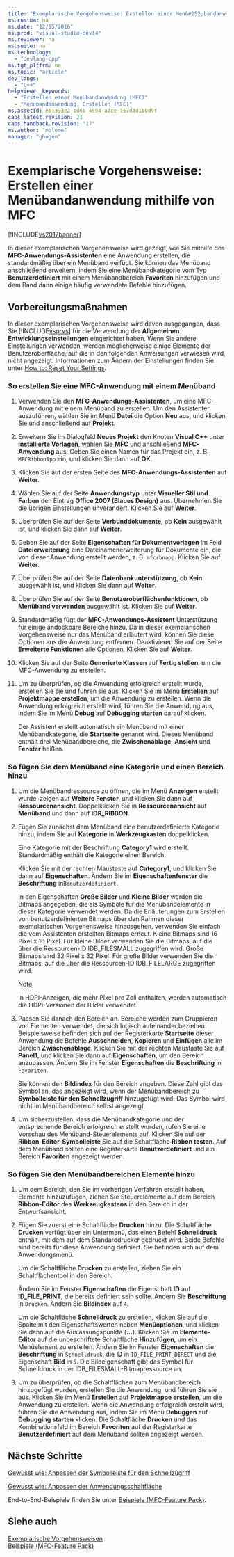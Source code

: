 ```yaml
---
title: "Exemplarische Vorgehensweise: Erstellen einer Men&#252;bandanwendung mithilfe von MFC"
ms.custom: na
ms.date: "12/15/2016"
ms.prod: "visual-studio-dev14"
ms.reviewer: na
ms.suite: na
ms.technology: 
  - "devlang-cpp"
ms.tgt_pltfrm: na
ms.topic: "article"
dev_langs: 
  - "C++"
helpviewer_keywords: 
  - "Erstellen einer Menübandanwendung (MFC)"
  - "Menübandanwendung, Erstellen (MFC)"
ms.assetid: e61393e2-1d6b-4594-a7ce-157d3d1b0d9f
caps.latest.revision: 21
caps.handback.revision: "17"
ms.author: "mblome"
manager: "ghogen"
---
```

# Exemplarische Vorgehensweise: Erstellen einer Men&#252;bandanwendung mithilfe von MFC
[!INCLUDE[vs2017banner](../assembler/inline/includes/vs2017banner.md)]

In dieser exemplarischen Vorgehensweise wird gezeigt, wie Sie mithilfe des **MFC\-Anwendungs\-Assistenten** eine Anwendung erstellen, die standardmäßig über ein Menüband verfügt.  Sie können das Menüband anschließend erweitern, indem Sie eine Menübandkategorie vom Typ **Benutzerdefiniert** mit einem Menübandbereich **Favoriten** hinzufügen und dem Band dann einige häufig verwendete Befehle hinzufügen.  
  
## Vorbereitungsmaßnahmen  
 In dieser exemplarischen Vorgehensweise wird davon ausgegangen, dass Sie [!INCLUDE[vsprvs](../assembler/masm/includes/vsprvs_md.md)] für die Verwendung der **Allgemeinen Entwicklungseinstellungen** eingerichtet haben.  Wenn Sie andere Einstellungen verwenden, werden möglicherweise einige Elemente der Benutzeroberfläche, auf die in den folgenden Anweisungen verwiesen wird, nicht angezeigt.  Informationen zum Ändern der Einstellungen finden Sie unter [How to: Reset Your Settings](assetId:///c95c51be-e609-4769-abba-65e6beedec76).  
  
### So erstellen Sie eine MFC\-Anwendung mit einem Menüband  
  
1.  Verwenden Sie den **MFC\-Anwendungs\-Assistenten**, um eine MFC\-Anwendung mit einem Menüband zu erstellen.  Um den Assistenten auszuführen, wählen Sie im Menü **Datei** die Option **Neu** aus, und klicken Sie und anschließend auf **Projekt**.  
  
2.  Erweitern Sie im Dialogfeld **Neues Projekt** den Knoten **Visual C\+\+** unter **Installierte Vorlagen**, wählen Sie **MFC** und anschließend **MFC\-Anwendung** aus.  Geben Sie einen Namen für das Projekt ein, z. B. `MFCRibbonApp` ein, und klicken Sie dann auf **OK**.  
  
3.  Klicken Sie auf der ersten Seite des **MFC\-Anwendungs\-Assistenten** auf **Weiter**.  
  
4.  Wählen Sie auf der Seite **Anwendungstyp** unter **Visueller Stil und Farben** den Eintrag **Office 2007 \(Blaues Design\)** aus.  Übernehmen Sie die übrigen Einstellungen unverändert.  Klicken Sie auf **Weiter**.  
  
5.  Überprüfen Sie auf der Seite **Verbunddokumente**, ob **Kein** ausgewählt ist, und klicken Sie dann auf **Weiter**.  
  
6.  Geben Sie auf der Seite **Eigenschaften für Dokumentvorlagen** im Feld **Dateierweiterung** eine Dateinamenerweiterung für Dokumente ein, die von dieser Anwendung erstellt werden, z. B. `mfcrbnapp`.  Klicken Sie auf **Weiter**.  
  
7.  Überprüfen Sie auf der Seite **Datenbankunterstützung**, ob **Kein** ausgewählt ist, und klicken Sie dann auf **Weiter**.  
  
8.  Überprüfen Sie auf der Seite **Benutzeroberflächenfunktionen**, ob **Menüband verwenden** ausgewählt ist.  Klicken Sie auf **Weiter**.  
  
9. Standardmäßig fügt der **MFC\-Anwendungs\-Assistent** Unterstützung für einige andockbare Bereiche hinzu.  Da in dieser exemplarischen Vorgehensweise nur das Menüband erläutert wird, können Sie diese Optionen aus der Anwendung entfernen.  Deaktivieren Sie auf der Seite **Erweiterte Funktionen** alle Optionen.  Klicken Sie auf **Weiter**.  
  
10. Klicken Sie auf der Seite **Generierte Klassen** auf **Fertig stellen**, um die MFC\-Anwendung zu erstellen.  
  
11. Um zu überprüfen, ob die Anwendung erfolgreich erstellt wurde, erstellen Sie sie und führen sie aus.  Klicken Sie im Menü **Erstellen** auf **Projektmappe erstellen**, um die Anwendung zu erstellen.  Wenn die Anwendung erfolgreich erstellt wird, führen Sie die Anwendung aus, indem Sie im Menü **Debug** auf **Debugging starten** darauf klicken.  
  
     Der Assistent erstellt automatisch ein Menüband mit einer Menübandkategorie, die **Startseite** genannt wird.  Dieses Menüband enthält drei Menübandbereiche, die **Zwischenablage**, **Ansicht** und **Fenster** heißen.  
  
### So fügen Sie dem Menüband eine Kategorie und einen Bereich hinzu  
  
1.  Um die Menübandressource zu öffnen, die im Menü **Anzeigen** erstellt wurde, zeigen auf **Weitere Fenster**, und klicken Sie dann auf **Ressourcenansicht**.  Doppelklicken Sie in **Ressourcenansicht** auf **Menüband** und dann auf **IDR\_RIBBON**.  
  
2.  Fügen Sie zunächst dem Menüband eine benutzerdefinierte Kategorie hinzu, indem Sie auf **Kategorie** in **Werkzeugkasten** doppelklicken.  
  
     Eine Kategorie mit der Beschriftung **Category1** wird erstellt.  Standardmäßig enthält die Kategorie einen Bereich.  
  
     Klicken Sie mit der rechten Maustaste auf **Category1**, und klicken Sie dann auf **Eigenschaften**.  Ändern Sie im **Eigenschaftenfenster** die **Beschriftung** in`Benutzerdefiniert`.  
  
     In den Eigenschaften **Große Bilder** und **Kleine Bilder** werden die Bitmaps angegeben, die als Symbole für die Menübandelemente in dieser Kategorie verwendet werden.  Da die Erläuterungen zum Erstellen von benutzerdefinierten Bitmaps über den Rahmen dieser exemplarischen Vorgehensweise hinausgehen, verwenden Sie einfach die vom Assistenten erstellten Bitmaps erneut.  Kleine Bitmaps sind 16 Pixel x 16 Pixel.  Für kleine Bilder verwenden Sie die Bitmaps, auf die über die Ressourcen\-ID IDB\_FILESMALL zugegriffen wird.  Große Bitmaps sind 32 Pixel x 32 Pixel.  Für große Bilder verwenden Sie die Bitmaps, auf die über die Ressourcen\-ID IDB\_FILELARGE zugegriffen wird.  
  
    > [!NOTE]
    >  In HDPI\-Anzeigen, die mehr Pixel pro Zoll enthalten, werden automatisch die HDPI\-Versionen der Bilder verwendet.  
  
3.  Passen Sie danach den Bereich an.  Bereiche werden zum Gruppieren von Elementen verwendet, die sich logisch aufeinander beziehen.  Beispielsweise befinden sich auf der Registerkarte **Startseite** dieser Anwendung die Befehle **Ausschneiden**, **Kopieren** und **Einfügen** alle im Bereich **Zwischenablage**.  Klicken Sie mit der rechten Maustaste Sie auf **Panel1**, und klicken Sie dann auf **Eigenschaften**, um den Bereich anzupassen.  Ändern Sie im Fenster **Eigenschaften** die **Beschriftung** in `Favoriten`.  
  
     Sie können den **Bildindex** für den Bereich angeben.  Diese Zahl gibt das Symbol an, das angezeigt wird, wenn der Menübandbereich zu **Symbolleiste für den Schnellzugriff** hinzugefügt wird.  Das Symbol wird nicht im Menübandbereich selbst angezeigt.  
  
4.  Um sicherzustellen, dass die Menübandkategorie und der entsprechende Bereich erfolgreich erstellt wurden, rufen Sie eine Vorschau des Menüband\-Steuerelements auf.  Klicken Sie auf der **Ribbon\-Editor\-Symbolleiste** Sie auf die Schaltfläche **Ribbon testen**.  Auf dem Menüband sollten eine Registerkarte **Benutzerdefiniert** und ein Bereich **Favoriten** angezeigt werden.  
  
### So fügen Sie den Menübandbereichen Elemente hinzu  
  
1.  Um dem Bereich, den Sie im vorherigen Verfahren erstellt haben, Elemente hinzuzufügen, ziehen Sie Steuerelemente auf dem Bereich **Ribbon\-Editor** des **Werkzeugkastens** in den Bereich in der Entwurfsansicht.  
  
2.  Fügen Sie zuerst eine Schaltfläche **Drucken** hinzu.  Die Schaltfläche **Drucken** verfügt über ein Untermenü, das einen Befehl **Schnelldruck** enthält, mit dem auf dem Standarddrucker gedruckt wird.  Beide Befehle sind bereits für diese Anwendung definiert.  Sie befinden sich auf dem Anwendungsmenü.  
  
     Um die Schaltfläche **Drucken** zu erstellen, ziehen Sie ein Schaltflächentool in den Bereich.  
  
     Ändern Sie im Fenster **Eigenschaften** die Eigenschaft **ID** auf **ID\_FILE\_PRINT**, die bereits definiert sein sollte.  Ändern Sie **Beschriftung** in `Drucken`.  Ändern Sie **Bildindex** auf `4`.  
  
     Um die Schaltfläche **Schnelldruck** zu erstellen, klicken Sie auf die Spalte mit den Eigenschaftswerten neben **Menüoptionen**, und klicken Sie dann auf die Auslassungspunkte \(**...**\).  Klicken Sie im **Elemente\-Editor** auf die unbeschriftete Schaltfläche **Hinzufügen**, um ein Menüelement zu erstellen.  Ändern Sie im Fenster **Eigenschaften** die **Beschriftung** in `Schnelldruck`, die **ID** in `ID_FILE_PRINT_DIRECT` und die Eigenschaft **Bild** in `5`.  Die Bildeigenschaft gibt das Symbol für Schnelldruck in der IDB\_FILESMALL\-Bitmapressource an.  
  
3.  Um zu überprüfen, ob die Schaltflächen zum Menübandbereich hinzugefügt wurden, erstellen Sie die Anwendung, und führen Sie sie aus.  Klicken Sie im Menü **Erstellen** auf **Projektmappe erstellen**, um die Anwendung zu erstellen.  Wenn die Anwendung erfolgreich erstellt wird, führen Sie die Anwendung aus, indem Sie im Menü **Debuggen** auf **Debugging starten** klicken.  Die Schaltfläche **Drucken** und das Kombinationsfeld im Bereich **Favoriten** auf der Registerkarte **Benutzerdefiniert** auf dem Menüband sollten angezeigt werden.  
  
## Nächste Schritte  
 [Gewusst wie: Anpassen der Symbolleiste für den Schnellzugriff](../mfc/how-to-customize-the-quick-access-toolbar.md)  
  
 [Gewusst wie: Anpassen der Anwendungsschaltfläche](../mfc/how-to-customize-the-application-button.md)  
  
 End\-to\-End\-Beispiele finden Sie unter [Beispiele \(MFC\-Feature Pack\)](../top/visual-cpp-samples.md).  
  
## Siehe auch  
 [Exemplarische Vorgehensweisen](../mfc/walkthroughs-mfc.md)   
 [Beispiele \(MFC\-Feature Pack\)](../top/visual-cpp-samples.md)